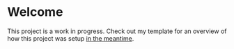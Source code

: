 # Welcome

This project is a work in progress. Check out my template for an overview of how this project was setup [in the meantime](https://github.com/bennettdixon/k8s-flux-starter).

